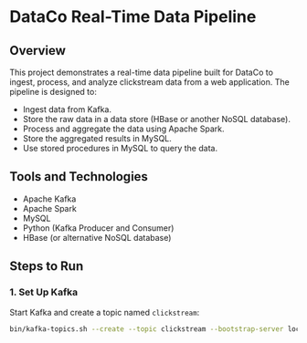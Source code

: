 # DataCo Real-Time Data Pipeline

## Overview

This project demonstrates a real-time data pipeline built for DataCo to ingest, process, and analyze clickstream data from a web application. The pipeline is designed to:
- Ingest data from Kafka.
- Store the raw data in a data store (HBase or another NoSQL database).
- Process and aggregate the data using Apache Spark.
- Store the aggregated results in MySQL.
- Use stored procedures in MySQL to query the data.

## Tools and Technologies
- Apache Kafka
- Apache Spark
- MySQL
- Python (Kafka Producer and Consumer)
- HBase (or alternative NoSQL database)

## Steps to Run

### 1. Set Up Kafka
Start Kafka and create a topic named `clickstream`:
```bash
bin/kafka-topics.sh --create --topic clickstream --bootstrap-server localhost:9092
